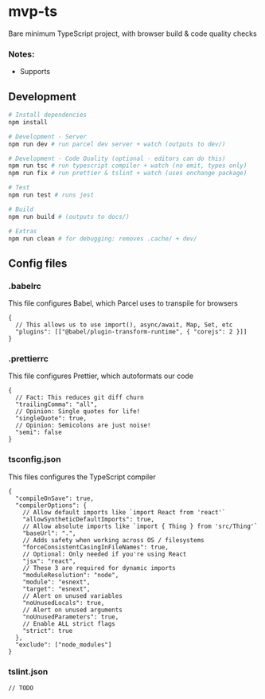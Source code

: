 # mvp-ts

Bare minimum TypeScript project, with browser build & code quality checks

### Notes:

- Supports

## Development

```sh
# Install dependencies
npm install

# Development - Server
npm run dev # run parcel dev server + watch (outputs to dev/)

# Development - Code Quality (optional - editors can do this)
npm run tsc # run typescript compiler + watch (no emit, types only)
npm run fix # run prettier & tslint + watch (uses onchange package)

# Test
npm run test # runs jest

# Build
npm run build # (outputs to docs/)

# Extras
npm run clean # for debugging: removes .cache/ + dev/
```

## Config files

### .babelrc

This file configures Babel, which Parcel uses to transpile for browsers

```jsonc
{
  // This allows us to use import(), async/await, Map, Set, etc
  "plugins": [["@babel/plugin-transform-runtime", { "corejs": 2 }]]
}
```

### .prettierrc

This file configures Prettier, which autoformats our code

```jsonc
{
  // Fact: This reduces git diff churn
  "trailingComma": "all",
  // Opinion: Single quotes for life!
  "singleQuote": true,
  // Opinion: Semicolons are just noise!
  "semi": false
}
```

### tsconfig.json

This files configures the TypeScript compiler

```jsonc
{
  "compileOnSave": true,
  "compilerOptions": {
    // Allow default imports like `import React from 'react'`
    "allowSyntheticDefaultImports": true,
    // Allow absolute imports like `import { Thing } from 'src/Thing'`
    "baseUrl": ".",
    // Adds safety when working across OS / filesystems
    "forceConsistentCasingInFileNames": true,
    // Optional: Only needed if you're using React
    "jsx": "react",
    // These 3 are required for dynamic imports
    "moduleResolution": "node",
    "module": "esnext",
    "target": "esnext",
    // Alert on unused variables
    "noUnusedLocals": true,
    // Alert on unused arguments
    "noUnusedParameters": true,
    // Enable ALL strict flags
    "strict": true
  },
  "exclude": ["node_modules"]
}
```

### tslint.json
```jsonc
// TODO
```
